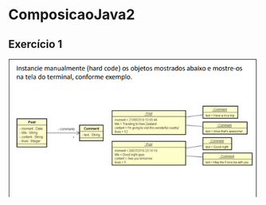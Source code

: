 # ComposicaoJava2

## Exercício 1

![App Screenshot](https://github.com/Gabriel1Pinheiro/ComposicaoJava2/blob/master/Ex2.png)
